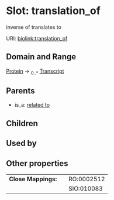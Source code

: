 
# Slot: translation_of


inverse of translates to

URI: [biolink:translation_of](https://w3id.org/biolink/vocab/translation_of)


## Domain and Range

[Protein](Protein.md) &#8594;  <sub>0..\*</sub> [Transcript](Transcript.md)

## Parents

 *  is_a: [related to](related_to.md)

## Children


## Used by


## Other properties

|  |  |  |
| --- | --- | --- |
| **Close Mappings:** | | RO:0002512 |
|  | | SIO:010083 |


